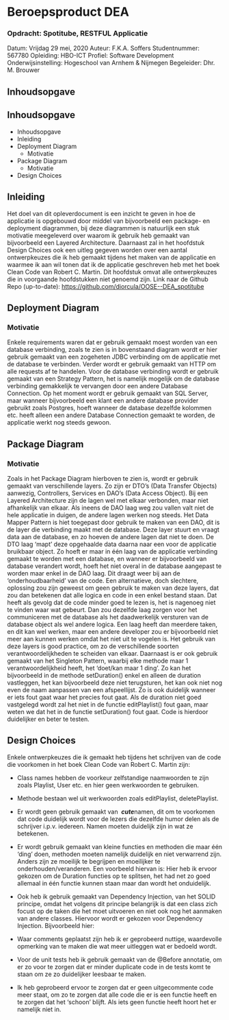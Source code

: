 # Beroepsproduct DEA

### Opdracht: Spotitube, RESTFUL Applicatie

Datum: Vrijdag 29 mei, 2020
Auteur: F.K.A. Soffers
Studentnummer: 567780
Opleiding: HBO-ICT
Profiel: Software Development
Onderwijsinstelling: Hogeschool van Arnhem & Nijmegen
Begeleider: Dhr. M. Brouwer


## Inhoudsopgave

## Inhoudsopgave

- Inhoudsopgave
- Inleiding
- Deployment Diagram
   - Motivatie
- Package Diagram
   - Motivatie
- Design Choices


## Inleiding

Het doel van dit opleverdocument is een inzicht te geven in hoe de applicatie is opgebouwd
door middel van bijvoorbeeld een package- en deployment diagrammen, bij deze
diagrammen is natuurlijk een stuk motivatie meegeleverd over waarom ik gebruik heb
gemaakt van bijvoorbeeld een Layered Architecture.
Daarnaast zal in het hoofdstuk Design Choices ook een uitleg gegeven worden over een
aantal ontwerpkeuzes die ik heb gemaakt tijdens het maken van de applicatie en waarmee
ik aan wil tonen dat ik de applicatie geschreven heb met het boek Clean Code van Robert C.
Martin. Dit hoofdstuk omvat alle ontwerpkeuzes die in voorgaande hoofdstukken niet
genoemd zijn.
Link naar de Github Repo (up-to-date):
https://github.com/diorcula/OOSE--DEA_spotitube


## Deployment Diagram

### Motivatie

Enkele requirements waren dat er gebruik gemaakt moest worden van een database
verbinding, zoals te zien is in bovenstaand diagram wordt er hier gebruik gemaakt van een
zogeheten JDBC verbinding om de applicatie met de database te verbinden.
Verder wordt er gebruik gemaakt van HTTP om alle requests af te handelen.
Voor de database verbinding wordt er gebruik gemaakt van een Strategy Pattern, het is
namelijk mogelijk om de database verbinding gemakkelijk te vervangen door een andere
Database Connection. Op het moment wordt er gebruik gemaakt van SQL Server, maar
wanneer bijvoorbeeld een klant een andere database provider gebruikt zoals Postgres, hoeft
wanneer de database dezelfde kolommen etc. heeft alleen een andere Database
Connection gemaakt te worden, de applicatie werkt nog steeds gewoon.


## Package Diagram


### Motivatie

Zoals in het Package Diagram hierboven te zien is, wordt er gebruik gemaakt van
verschillende layers.
Zo zijn er DTO’s (Data Transfer Objects) aanwezig, Controllers, Services en DAO’s (Data
Access Object).
Bij een Layered Architecture zijn de lagen wel met elkaar verbonden, maar niet afhankelijk
van elkaar. Als ineens de DAO laag weg zou vallen valt niet de hele applicatie in duigen, de
andere lagen werken nog steeds.
Het Data Mapper Pattern is hiet toegepast door gebruik te maken van een DAO, dit is de
layer die verbinding maakt met de database. Deze layer stuurt en vraagt data aan de
database, en zo hoeven de andere lagen dat niet te doen. De DTO laag ‘mapt’ deze
opgehaalde data daarna naar een voor de applicatie bruikbaar object.
Zo hoeft er maar in één laag van de applicatie verbinding gemaakt te worden met een
database, en wanneer er bijvoorbeeld van database verandert wordt, hoeft het niet overal in
de database aangepast te worden maar enkel in de DAO laag. Dit draagt weer bij aan de
‘onderhoudbaarheid’ van de code.
Een alternatieve, doch slechtere, oplossing zou zijn geweest om geen gebruik te maken van
deze layers, dat zou dan betekenen dat alle logica en code in een enkel bestand staan. Dat
heeft als gevolg dat de code minder goed te lezen is, het is nagenoeg niet te vinden waar
wat gebeurt. Dan zou dezelfde laag zorgen voor het communiceren met de database als het
daadwerkelijk versturen van de database object als wel andere logica. Een laag heeft dan
meerdere taken, en dit kan wel werken, maar een andere developer zou er bijvoorbeeld niet
meer aan kunnen werken omdat het niet uit te vogelen is.
Het gebruik van deze layers is good practice, om zo de verschillende soorten
verantwoordelijkheden te scheiden van elkaar.
Daarnaast is er ook gebruik gemaakt van het Singleton Pattern, waarbij elke methode maar
1 verantwoordelijkheid heeft, het ‘doet/kan maar 1 ding’. Zo kan het bijvoorbeeld in de
methode setDuration() enkel en alleen de duration vastleggen, het kan bijvoorbeeld deze
niet terugsturen, het kan ook niet nog even de naam aanpassen van een afspeellijst.
Zo is ook duidelijk wanneer er iets fout gaat waar het precies fout gaat.
Als de duration niet goed vastgelegd wordt zal het niet in de functie editPlaylist() fout gaan,
maar weten we dat het in de functie setDuration() fout gaat. Code is hierdoor duidelijker en
beter te testen.


## Design Choices

Enkele ontwerpkeuzes die ik gemaakt heb tijdens het schrijven van de code die voorkomen
in het boek Clean Code van Robert C. Martin zijn:

- Class names hebben de voorkeur zelfstandige naamwoorden te zijn zoals Playlist,
    User etc. en hier geen werkwoorden te gebruiken.
- Methode bestaan wel uit werkwoorden zoals editPlaylist, deletePlaylist.
- Er wordt geen gebruik gemaakt van ​ **_cute_** ​ namen, dit om te voorkomen dat code
    duidelijk wordt voor de lezers die dezelfde humor delen als de schrijver i.p.v.
    iedereen. Namen moeten duidelijk zijn in wat ze betekenen.
- Er wordt gebruik gemaakt van kleine functies en methoden die maar één ‘ding’ doen,
    methoden moeten namelijk duidelijk en niet verwarrend zijn. Anders zijn ze moeilijk te
    begrijpen en moeilijker te onderhouden/veranderen. Een voorbeeld hiervan is:
    Hier heb ik ervoor gekozen om de Duration functies op te splitsen, het had net zo
    goed allemaal in één functie kunnen staan maar dan wordt het onduidelijk.


- Ook heb ik gebruik gemaakt van Dependency Injection, van het SOLID principe,
    omdat het volgens dit principe belangrijk is dat een class zich focust op de taken die
    het moet uitvoeren en niet ook nog het aanmaken van andere classes. Hiervoor
    wordt er gekozen voor Dependency Injection. Bijvoorbeeld hier:
- Waar comments geplaatst zijn heb ik er geprobeerd nuttige, waardevolle opmerking
    van te maken die wat meer uitleggen wat er bedoeld wordt.
- Voor de unit tests heb ik gebruik gemaakt van de @Before annotatie, om er zo voor
    te zorgen dat er minder duplicate code in de tests komt te staan om ze zo duidelijker
    leesbaar te maken.
- Ik heb geprobeerd ervoor te zorgen dat er geen uitgecommente code meer staat, om
    zo te zorgen dat alle code die er is een functie heeft en te zorgen dat het ‘schoon’
    blijft. Als iets geen functie heeft hoort het er namelijk niet in.


